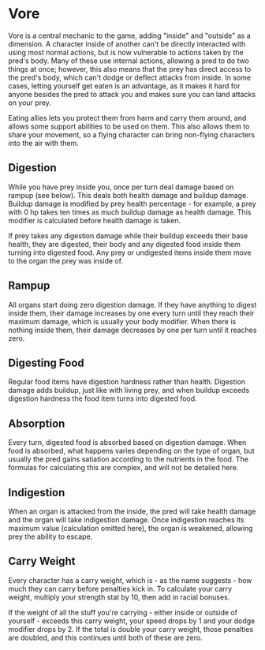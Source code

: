 # Vore

Vore is a central mechanic to the game, adding "inside" and "outside" as a
dimension. A character inside of another can't be directly interacted with using
most normal actions, but is now vulnerable to actions taken by the pred's body.
Many of these use internal actions, allowing a pred to do two things at once;
however, this also means that the prey has direct access to the pred's body,
which can't dodge or deflect attacks from inside. In some cases, letting
yourself get eaten is an advantage, as it makes it hard for anyone besides the
pred to attack you and makes sure you can land attacks on your prey.

Eating allies lets you protect them from harm and carry them around, and allows
some support abilities to be used on them. This also allows them to share your
movement, so a flying character can bring non-flying characters into the air
with them.

## Digestion

While you have prey inside you, once per turn deal damage based on rampup (see
below). This deals both health damage and buildup damage. Buildup damage is
modified by prey health percentage - for example, a prey with 0 hp takes ten
times as much buildup damage as health damage. This modifier is calculated
before health damage is taken.

If prey takes any digestion damage while their buildup exceeds their base
health, they are digested, their body and any digested food inside them turning
into digested food. Any prey or undigested items inside them move to the organ
the prey was inside of.

## Rampup

All organs start doing zero digestion damage. If they have anything to digest
inside them, their damage increases by one every turn until they reach their
maximum damage, which is usually your body modifier. When there is nothing
inside them, their damage decreases by one per turn until it reaches zero.

## Digesting Food

Regular food items have digestion hardness rather than health. Digestion damage
adds buildup, just like with living prey, and when buildup exceeds digestion
hardness the food item turns into digested food.

## Absorption

Every turn, digested food is absorbed based on digestion damage. When food is
absorbed, what happens varies depending on the type of organ, but usually the
pred gains satiation according to the nutrients in the food. The formulas for
calculating this are complex, and will not be detailed here.

## Indigestion

When an organ is attacked from the inside, the pred will take health damage and
the organ will take indigestion damage. Once indigestion reaches its maximum
value (calculation omitted here), the organ is weakened, allowing prey the
ability to escape.

## Carry Weight

Every character has a carry weight, which is - as the name suggests - how much
they can carry before penalties kick in. To calculate your carry weight,
multiply your strength stat by 10, then add in racial bonuses.

If the weight of all the stuff you're carrying - either inside or outside of
yourself - exceeds this carry weight, your speed drops by 1 and your dodge
modifier drops by 2. If the total is double your carry weight, those penalties
are doubled, and this continues until both of these are zero.
